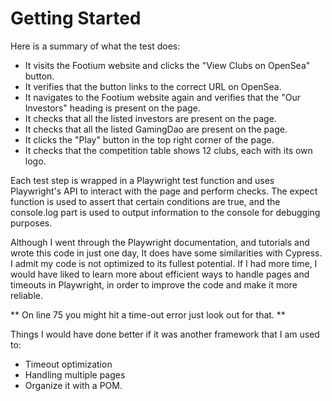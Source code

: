 # Getting Started 
Here is a summary of what the test does:
* It visits the Footium website and clicks the "View Clubs on OpenSea" button.
* It verifies that the button links to the correct URL on OpenSea.
* It navigates to the Footium website again and verifies that the "Our Investors" heading is present on the page.
* It checks that all the listed investors are present on the page.
* It checks that all the listed GamingDao are present on the page.
* It clicks the "Play" button in the top right corner of the page.
* It checks that the competition table shows 12 clubs, each with its own logo.

Each test step is wrapped in a Playwright test function and uses Playwright's API to interact with the page and perform checks. The expect function is used to assert that certain conditions are true, and the console.log part is used to output information to the console for debugging purposes.


Although I went through the Playwright documentation, and tutorials and wrote this code in just one day, It does have some similarities with Cypress. I admit my code is not optimized to its fullest potential. If I had more time, I would have liked to learn more about efficient ways to handle pages and timeouts in Playwright, in order to improve the code and make it more reliable.

** On line 75 you might hit a time-out error just look out for that. **





Things I would have done better if it was another framework that I am used to: 

- Timeout optimization
- Handling multiple pages
- Organize it with a POM.

